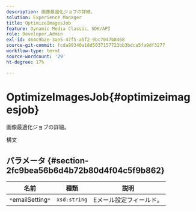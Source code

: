 ```yaml
---
description: 画像最適化ジョブの詳細。
solution: Experience Manager
title: OptimizeImagesJob
feature: Dynamic Media Classic、SDK/API
role: Developer,Admin
exl-id: 464c9b2e-3ae5-47f5-a5f2-9bc7047b8468
source-git-commit: fcda99340a18d5037157723bb3bdca5fa9df3277
workflow-type: tm+mt
source-wordcount: '29'
ht-degree: 17%

---
```


# OptimizeImagesJob{#optimizeimagesjob}

画像最適化ジョブの詳細。

構文

## パラメータ {#section-2fc9bea56b6d4b72b80d4f04c5f9b862}

| 名前 | 種類 | 説明 |
|---|---|---|
| `*`emailSetting`*` | `xsd:string` | Eメール設定フィールド。 |
